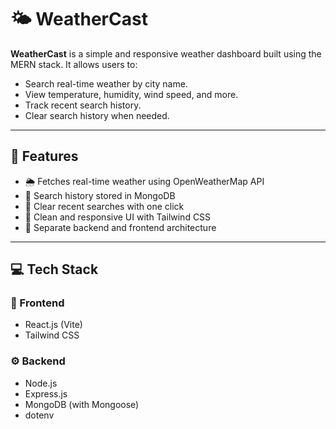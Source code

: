 # 🌤️ WeatherCast

**WeatherCast** is a simple and responsive weather dashboard built using the MERN stack. It allows users to:

- Search real-time weather by city name.
- View temperature, humidity, wind speed, and more.
- Track recent search history.
- Clear search history when needed.

---

## 📌 Features

- 🌦️ Fetches real-time weather using OpenWeatherMap API
- 🧠 Search history stored in MongoDB
- 🧹 Clear recent searches with one click
- 🎨 Clean and responsive UI with Tailwind CSS
- 🧩 Separate backend and frontend architecture

---

## 💻 Tech Stack

### 🧠 Frontend
- React.js (Vite)
- Tailwind CSS

### ⚙️ Backend
- Node.js
- Express.js
- MongoDB (with Mongoose)
- dotenv
